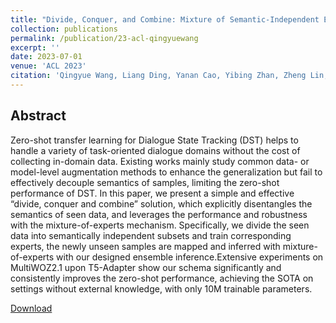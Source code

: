 ```yaml
---
title: "Divide, Conquer, and Combine: Mixture of Semantic-Independent Experts for Zero-Shot Dialogue State Tracking"
collection: publications
permalink: /publication/23-acl-qingyuewang
excerpt: ''
date: 2023-07-01
venue: 'ACL 2023'
citation: 'Qingyue Wang, Liang Ding, Yanan Cao, Yibing Zhan, Zheng Lin, Shi Wang, Dacheng Tao, and Li Guo. Divide, Conquer, and Combine: Mixture of Semantic-Independent Experts for Zero-Shot Dialogue State Tracking. In ACL 2023.'
---
```

Abstract
--
Zero-shot transfer learning for Dialogue State Tracking (DST) helps to handle a variety of task-oriented dialogue domains without the cost of collecting in-domain data. Existing works mainly study common data- or model-level augmentation methods to enhance the generalization but fail to effectively decouple semantics of samples, limiting the zero-shot performance of DST. In this paper, we present a simple and effective “divide, conquer and combine” solution, which explicitly disentangles the semantics of seen data, and leverages the performance and robustness with the mixture-of-experts mechanism. Specifically, we divide the seen data into semantically independent subsets and train corresponding experts, the newly unseen samples are mapped and inferred with mixture-of-experts with our designed ensemble inference.Extensive experiments on MultiWOZ2.1 upon T5-Adapter show our schema significantly and consistently improves the zero-shot performance, achieving the SOTA on settings without external knowledge, with only 10M trainable parameters.

[Download](https://aclanthology.org/2023.acl-long.114/)

